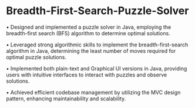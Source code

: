 # Breadth-First-Search-Puzzle-Solver
•	Designed and implemented a puzzle solver in Java, employing the breadth-first search (BFS) algorithm to determine optimal solutions.

•	Leveraged strong algorithmic skills to implement the breadth-first-search algorithm in Java, determining the least number of moves required for optimal puzzle
solutions.

•	Implemented both plain-text and Graphical UI versions in Java, providing users with intuitive interfaces to interact with puzzles and observe solutions.

•	Achieved efficient codebase management by utilizing the MVC design pattern, enhancing maintainability and scalability.

